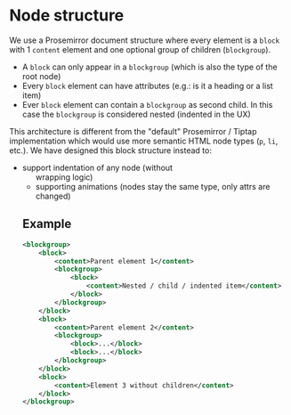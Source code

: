 # Node structure

We use a Prosemirror document structure where every element is a `block` with 1 `content` element and one optional group of children (`blockgroup`).

- A `block` can only appear in a `blockgroup` (which is also the type of the root node)
- Every `block` element can have attributes (e.g.: is it a heading or a list item)
- Ever `block` element can contain a `blockgroup` as second child. In this case the `blockgroup` is considered nested (indented in the UX)

This architecture is different from the "default" Prosemirror / Tiptap implementation which would use more semantic HTML node types (`p`, `li`, etc.). We have designed this block structure instead to:

- support indentation of any node (without <ul> wrapping logic)
- supporting animations (nodes stay the same type, only attrs are changed)

## Example

```xml
<blockgroup>
    <block>
        <content>Parent element 1</content>
        <blockgroup>
            <block>
                <content>Nested / child / indented item</content>
            </block>
        </blockgroup>
    </block>
    <block>
        <content>Parent element 2</content>
        <blockgroup>
            <block>...</block>
            <block>...</block>
        </blockgroup>
    </block>
    <block>
        <content>Element 3 without children</content>
    </block>
</blockgroup>
```
